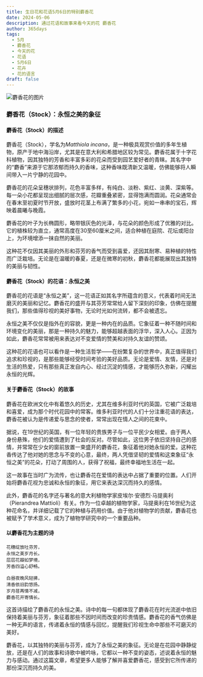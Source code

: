 ```yaml
---
title: 生日花和花语5月6日的特别麝香花
date: 2024-05-06
description: 通过花语和故事来看今天的花 麝香花
author: 365days
tags:
  - 5月
  - 麝香花
  - 今天的花
  - 花语
  - 5月6日
  - 花卉
  - 花的语言
draft: false
---
```


![麝香花的图片](https://cdn.pixabay.com/photo/2019/05/31/23/34/matthiola-4243235_1280.jpg#center#center)


### 麝香花（Stock）：永恒之美的象征

#### 麝香花（Stock）的描述

麝香花（Stock），学名为*Matthiola incana*，是一种极具观赏价值的多年生植物，原产于地中海沿岸，尤其是在意大利和希腊地区较为常见。麝香花属于十字花科植物，因其独特的芳香和丰富多彩的花朵而受到园艺爱好者的青睐。其名字中的“麝香”来源于它那浓郁而持久的香味，这种香味既清新又温暖，仿佛能够将人瞬间带入一片宁静的花园中。

麝香花的花朵呈穗状排列，花色丰富多样，有纯白、淡粉、紫红、淡黄、深紫等。每一朵小花都呈现出细腻的层次感，花瓣重叠紧密，显得饱满而圆润。花朵通常会在春末至初夏时节开放，盛放时花茎上布满了繁多的小花，宛如一串串的宝石，辉映着晨曦与晚霞。

麝香花的叶子为长椭圆形，略带银灰色的光泽，与花朵的颜色形成了优雅的对比。它的植株较为直立，通常高度在30至60厘米之间，适合种植在庭院、花坛或阳台上，为环境增添一抹自然的美丽。

这种花不仅因其美丽的外形和芬芳的香气而受到喜爱，还因其耐寒、易种植的特性而广泛栽培。无论是在温暖的春夏，还是在微寒的初秋，麝香花都能展现出其独特的美丽与韧性。

#### 麝香花（Stock）的花语：永恒之美

麝香花的花语是“永恒之美”，这一花语正如其名字所蕴含的意义，代表着时间无法磨灭的美丽和记忆。麝香花的盛开与其芬芳常常给人留下深刻的印象，仿佛在提醒我们，那些值得珍视的美好事物，无论时光如何流转，都不会被遗忘。

永恒之美不仅仅是指外在的容貌，更是一种内在的品质。它象征着一种不随时间和环境变化的美丽，那是一种持久的魅力，能够超越表面的浮华，深入人心。正因为如此，麝香花常常被用来表达对不变爱情的赞美和对持久友谊的赞颂。

这种花的花语也可以看作是一种生活哲学——在纷繁复杂的世界中，真正值得我们追求和珍视的，是那些能够经受时间考验的美好品质。无论是爱情、友情，还是对生活的热爱，只有那些真正发自内心、经过沉淀的情感，才能够历久弥新，闪耀出永恒的光辉。

#### 关于麝香花（Stock）的故事

麝香花在欧洲文化中有着悠久的历史，尤其在维多利亚时代的英国，它被广泛栽培和喜爱，成为那个时代花园中的常客。维多利亚时代的人们十分注重花语的表达，麝香花被认为是传递爱与思念的使者，常常出现在情人之间的花束中。

据说，在19世纪的英国，有一位年轻的贵族男子与一位平民少女相爱。由于两人身份悬殊，他们的爱情遭到了社会的反对。尽管如此，这位男子依旧坚持自己的感情，并常常在少女的窗前放置一束盛开的麝香花，象征着他对她永恒的爱。这种花香传达了他对她的思念与不变的心意，最终，两人凭借坚韧的爱情和这束象征“永恒之美”的花朵，打动了周围的人，获得了祝福，最终幸福地生活在一起。

这一故事在当时广为流传，也让麝香花在爱情的表达中占据了重要的位置。人们开始将麝香花视为忠诚和永恒的象征，用它来表达深沉而持久的感情。

此外，麝香花的名字还与著名的意大利植物学家皮埃尔·安德烈·马提奥利（Pierandrea Mattioli）有关。作为一位卓越的植物学家，马提奥利在16世纪为这种花命名，并详细记载了它的种植与药用价值。由于他对植物学的贡献，麝香花也被赋予了学术意义，成为了植物学研究中的一个重要品种。

#### 以麝香花为主题的诗

	花穗绽放吐芬芳，  
	永恒之美岁月长。  
	层层花瓣如梦境，  
	芳香四溢心舒畅。
	
	白昼夜晚风轻拂，  
	清香依旧韵悠扬。  
	岁月荏苒情不减，  
	麝香花开寄情长。

这首诗描绘了麝香花的永恒之美。诗中的每一句都体现了麝香花在时光流逝中依旧保持着美丽与芬芳，象征着那些不因时间而改变的珍贵情感。麝香花的香气仿佛是一种无声的语言，传递着永恒的情感与回忆，提醒我们珍视生命中那些不可磨灭的美好。

麝香花，以其独特的美丽与芬芳，成为了永恒之美的象征。无论是在花园中静静绽放，还是在人们的故事和诗歌中被吟咏，它都以一种不变的姿态，述说着永恒的魅力与感动。通过这篇文章，希望更多人能够了解并喜爱麝香花，感受到它所传递的那份深沉而持久的美。